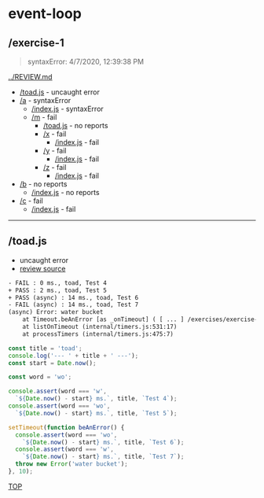 # event-loop 

## /exercise-1

> syntaxError: 4/7/2020, 12:39:38 PM 

[../REVIEW.md](../REVIEW.md)

* [/toad.js](#toadjs) - uncaught error
* [/a](./a/REVIEW.md) - syntaxError
  * [/index.js](./a/REVIEW.md#indexjs) - syntaxError
  * [/m](./a/m/REVIEW.md) - fail
    * [/toad.js](./a/m/REVIEW.md#toadjs) - no reports
    * [/x](./a/m/x/REVIEW.md) - fail
      * [/index.js](./a/m/x/REVIEW.md#indexjs) - fail
    * [/y](./a/m/y/REVIEW.md) - fail
      * [/index.js](./a/m/y/REVIEW.md#indexjs) - fail
    * [/z](./a/m/z/REVIEW.md) - fail
      * [/index.js](./a/m/z/REVIEW.md#indexjs) - fail
* [/b](./b/REVIEW.md) - no reports
  * [/index.js](./b/REVIEW.md#indexjs) - no reports
* [/c](./c/REVIEW.md) - fail
  * [/index.js](./c/REVIEW.md#indexjs) - fail

---

## /toad.js

* uncaught error
* [review source](./toad.js)

```txt
- FAIL : 0 ms., toad, Test 4
+ PASS : 2 ms., toad, Test 5
+ PASS (async) : 14 ms., toad, Test 6
- FAIL (async) : 14 ms., toad, Test 7
(async) Error: water bucket
    at Timeout.beAnError [as _onTimeout] ( [ ... ] /exercises/exercise-1/toad.js:17:9)
    at listOnTimeout (internal/timers.js:531:17)
    at processTimers (internal/timers.js:475:7)
```

```js
const title = 'toad';
console.log('--- ' + title + ' ---');
const start = Date.now();

const word = 'wo';

console.assert(word === 'w',
  `${Date.now() - start} ms.`, title, `Test 4`);
console.assert(word === 'wo',
  `${Date.now() - start} ms.`, title, `Test 5`);

setTimeout(function beAnError() {
  console.assert(word === 'wo',
    `${Date.now() - start} ms.`, title, `Test 6`);
  console.assert(word === 'w',
    `${Date.now() - start} ms.`, title, `Test 7`);
  throw new Error('water bucket');
}, 10);

```

[TOP](#event-loop)

